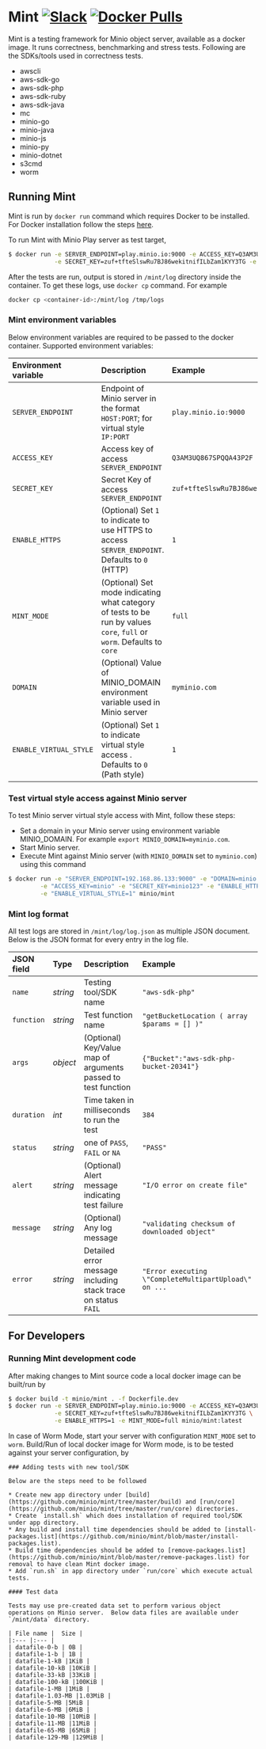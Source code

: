 # Mint [![Slack](https://slack.minio.io/slack?type=svg)](https://slack.minio.io) [![Docker Pulls](https://img.shields.io/docker/pulls/minio/mint.svg?maxAge=604800)](https://hub.docker.com/r/minio/mint/)

Mint is a testing framework for Minio object server, available as a docker image. It runs correctness, benchmarking and stress tests. Following are the SDKs/tools used in correctness tests.

- awscli
- aws-sdk-go
- aws-sdk-php
- aws-sdk-ruby
- aws-sdk-java
- mc
- minio-go
- minio-java
- minio-js
- minio-py
- minio-dotnet
- s3cmd
- worm

## Running Mint

Mint is run by `docker run` command which requires Docker to be installed. For Docker installation follow the steps [here](https://docs.docker.com/engine/installation/linux/docker-ce/ubuntu/).

To run Mint with Minio Play server as test target,

```sh
$ docker run -e SERVER_ENDPOINT=play.minio.io:9000 -e ACCESS_KEY=Q3AM3UQ867SPQQA43P2F \
             -e SECRET_KEY=zuf+tfteSlswRu7BJ86wekitnifILbZam1KYY3TG -e ENABLE_HTTPS=1 minio/mint
```

After the tests are run, output is stored in `/mint/log` directory inside the container. To get these logs, use `docker cp` command. For example
```sh
docker cp <container-id>:/mint/log /tmp/logs
```

### Mint environment variables

Below environment variables are required to be passed to the docker container. Supported environment variables:

| Environment variable | Description | Example |
|:--- |:--- |:--- |
| `SERVER_ENDPOINT` | Endpoint of Minio server in the format `HOST:PORT`; for virtual style `IP:PORT` | `play.minio.io:9000` |
| `ACCESS_KEY` | Access key of access `SERVER_ENDPOINT` | `Q3AM3UQ867SPQQA43P2F` |
| `SECRET_KEY` | Secret Key of access `SERVER_ENDPOINT` | `zuf+tfteSlswRu7BJ86wekitnifILbZam1KYY3TG` |
| `ENABLE_HTTPS` | (Optional) Set `1` to indicate to use HTTPS to access `SERVER_ENDPOINT`. Defaults to `0` (HTTP) | `1` |
| `MINT_MODE` | (Optional) Set mode indicating what category of tests to be run by values `core`, `full` or `worm`.  Defaults to `core` | `full` |
| `DOMAIN` | (Optional) Value of MINIO_DOMAIN environment variable used in Minio server | `myminio.com` |
| `ENABLE_VIRTUAL_STYLE` | (Optional) Set `1` to indicate virtual style access . Defaults to `0` (Path style) | `1` |


### Test virtual style access against Minio server

To test Minio server virtual style access with Mint, follow these steps:

- Set a domain in your Minio server using environment variable MINIO_DOMAIN. For example `export MINIO_DOMAIN=myminio.com`.
- Start Minio server.
- Execute Mint against Minio server (with `MINIO_DOMAIN` set to `myminio.com`) using this command
```sh
$ docker run -e "SERVER_ENDPOINT=192.168.86.133:9000" -e "DOMAIN=minio.com"  \
	     -e "ACCESS_KEY=minio" -e "SECRET_KEY=minio123" -e "ENABLE_HTTPS=0" \
	     -e "ENABLE_VIRTUAL_STYLE=1" minio/mint
```

### Mint log format

All test logs are stored in `/mint/log/log.json` as multiple JSON document.  Below is the JSON format for every entry in the log file.

| JSON field | Type | Description | Example |
|:--- |:--- |:--- |:--- |
| `name` | _string_ | Testing tool/SDK name | `"aws-sdk-php"` |
| `function` | _string_ | Test function name | `"getBucketLocation ( array $params = [] )"` |
| `args` | _object_ | (Optional) Key/Value map of arguments passed to test function | `{"Bucket":"aws-sdk-php-bucket-20341"}` |
| `duration` | _int_ | Time taken in milliseconds to run the test | `384` |
| `status` | _string_ | one of `PASS`, `FAIL` or `NA` | `"PASS"` |
| `alert` | _string_ | (Optional) Alert message indicating test failure | `"I/O error on create file"` |
| `message` | _string_ | (Optional) Any log message | `"validating checksum of downloaded object"` |
| `error` | _string_ | Detailed error message including stack trace on status `FAIL` | `"Error executing \"CompleteMultipartUpload\" on ...` |

## For Developers

### Running Mint development code

After making changes to Mint source code a local docker image can be built/run by

```sh
$ docker build -t minio/mint . -f Dockerfile.dev
$ docker run -e SERVER_ENDPOINT=play.minio.io:9000 -e ACCESS_KEY=Q3AM3UQ867SPQQA43P2F \
             -e SECRET_KEY=zuf+tfteSlswRu7BJ86wekitnifILbZam1KYY3TG \
             -e ENABLE_HTTPS=1 -e MINT_MODE=full minio/mint:latest
```
In case of Worm Mode, start your server with configuration `MINT_MODE` set to `worm`.
Build/Run of local docker image for Worm mode, is to be tested against your server configuration, by

```
### Adding tests with new tool/SDK

Below are the steps need to be followed

* Create new app directory under [build](https://github.com/minio/mint/tree/master/build) and [run/core](https://github.com/minio/mint/tree/master/run/core) directories.
* Create `install.sh` which does installation of required tool/SDK under app directory.
* Any build and install time dependencies should be added to [install-packages.list](https://github.com/minio/mint/blob/master/install-packages.list).
* Build time dependencies should be added to [remove-packages.list](https://github.com/minio/mint/blob/master/remove-packages.list) for removal to have clean Mint docker image.
* Add `run.sh` in app directory under `run/core` which execute actual tests.

#### Test data

Tests may use pre-created data set to perform various object operations on Minio server.  Below data files are available under `/mint/data` directory.

| File name |  Size |
|:--- |:--- |
| datafile-0-b | 0B |
| datafile-1-b | 1B |
| datafile-1-kB |1KiB |
| datafile-10-kB |10KiB |
| datafile-33-kB |33KiB |
| datafile-100-kB |100KiB |
| datafile-1-MB |1MiB |
| datafile-1.03-MB |1.03MiB |
| datafile-5-MB |5MiB |
| datafile-6-MB |6MiB |
| datafile-10-MB |10MiB |
| datafile-11-MB |11MiB |
| datafile-65-MB |65MiB |
| datafile-129-MB |129MiB |
